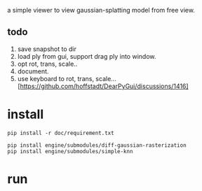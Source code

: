 a simple viewer to view gaussian-splatting model from free view.



## todo

1. save snapshot to dir
2. load ply from gui, support drag ply into window.
3. opt rot, trans, scale..
4. document.
5. use keyboard to rot, trans, scale...  [https://github.com/hoffstadt/DearPyGui/discussions/1416]


# install 

```shell
pip install -r doc/requirement.txt

pip install engine/submodules/diff-gaussian-rasterization
pip install engine/submodules/simple-knn

```

# run



# 